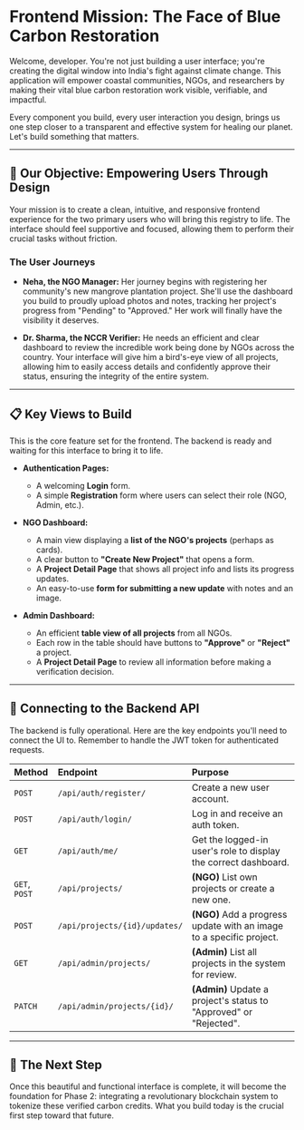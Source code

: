 # Frontend Mission: The Face of Blue Carbon Restoration

Welcome, developer. You're not just building a user interface; you're creating the digital window into India's fight against climate change. This application will empower coastal communities, NGOs, and researchers by making their vital blue carbon restoration work visible, verifiable, and impactful.

Every component you build, every user interaction you design, brings us one step closer to a transparent and effective system for healing our planet. Let's build something that matters.

---

## 🎯 Our Objective: Empowering Users Through Design

Your mission is to create a clean, intuitive, and responsive frontend experience for the two primary users who will bring this registry to life. The interface should feel supportive and focused, allowing them to perform their crucial tasks without friction.

### The User Journeys

* **Neha, the NGO Manager:** Her journey begins with registering her community's new mangrove plantation project. She'll use the dashboard you build to proudly upload photos and notes, tracking her project's progress from "Pending" to "Approved." Her work will finally have the visibility it deserves.

* **Dr. Sharma, the NCCR Verifier:** He needs an efficient and clear dashboard to review the incredible work being done by NGOs across the country. Your interface will give him a bird's-eye view of all projects, allowing him to easily access details and confidently approve their status, ensuring the integrity of the entire system.

---

## 📋 Key Views to Build

This is the core feature set for the frontend. The backend is ready and waiting for this interface to bring it to life.

- **Authentication Pages:**
  - A welcoming **Login** form.
  - A simple **Registration** form where users can select their role (NGO, Admin, etc.).

- **NGO Dashboard:**
  - A main view displaying a **list of the NGO's projects** (perhaps as cards).
  - A clear button to **"Create New Project"** that opens a form.
  - A **Project Detail Page** that shows all project info and lists its progress updates.
  - An easy-to-use **form for submitting a new update** with notes and an image.

- **Admin Dashboard:**
  - An efficient **table view of all projects** from all NGOs.
  - Each row in the table should have buttons to **"Approve"** or **"Reject"** a project.
  - A **Project Detail Page** to review all information before making a verification decision.

---

## 🔌 Connecting to the Backend API

The backend is fully operational. Here are the key endpoints you'll need to connect the UI to. Remember to handle the JWT token for authenticated requests.

| Method | Endpoint | Purpose |
| :--- | :--- | :--- |
| `POST` | `/api/auth/register/` | Create a new user account. |
| `POST` | `/api/auth/login/` | Log in and receive an auth token. |
| `GET` | `/api/auth/me/` | Get the logged-in user's role to display the correct dashboard. |
| `GET`, `POST` | `/api/projects/` | **(NGO)** List own projects or create a new one. |
| `POST` | `/api/projects/{id}/updates/` | **(NGO)** Add a progress update with an image to a specific project. |
| `GET` | `/api/admin/projects/` | **(Admin)** List all projects in the system for review. |
| `PATCH` | `/api/admin/projects/{id}/` | **(Admin)** Update a project's status to "Approved" or "Rejected". |

---

## 🚀 The Next Step

Once this beautiful and functional interface is complete, it will become the foundation for Phase 2: integrating a revolutionary blockchain system to tokenize these verified carbon credits. What you build today is the crucial first step toward that future.
